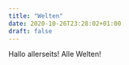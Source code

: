 ```yaml
---
title: "Welten"
date: 2020-10-26T23:28:02+01:00
draft: false
---
```

Hallo allerseits!
Alle Welten!
